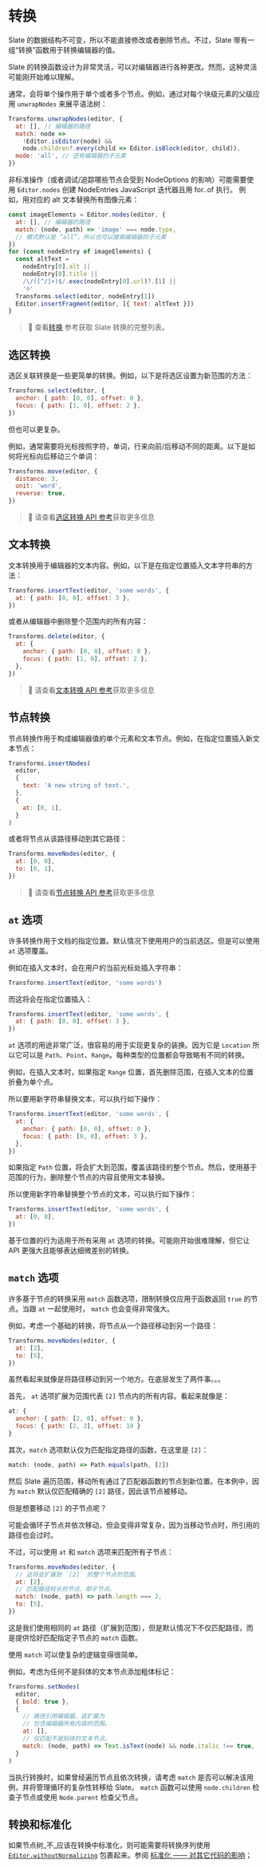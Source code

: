 # 转换

Slate 的数据结构不可变，所以不能直接修改或者删除节点。不过，Slate 带有一组“转换”函数用于转换编辑器的值。

Slate 的转换函数设计为非常灵活，可以对编辑器进行各种更改。然而，这种灵活可能刚开始难以理解。

通常，会将单个操作用于单个或者多个节点。例如，通过对每个块级元素的父级应用 `unwrapNodes` 来展平语法树：

```javascript
Transforms.unwrapNodes(editor, {
  at: [], // 编辑器的路径
  match: node =>
    !Editor.isEditor(node) &&
    node.children?.every(child => Editor.isBlock(editor, child)),
  mode: 'all', // 还有编辑器的子元素
})
```

非标准操作（或者调试/追踪哪些节点会受到 NodeOptions 的影响）可能需要使用 `Editor.nodes` 创建 
NodeEntries JavaScript 迭代器且用 for..of 执行。
例如，用对应的 alt 文本替换所有图像元素：

```javascript
const imageElements = Editor.nodes(editor, {
  at: [], // 编辑器的路径
  match: (node, path) => 'image' === node.type,
  // 模式默认是 “all”，所以也可以搜索编辑器的子元素
})
for (const nodeEntry of imageElements) {
  const altText =
    nodeEntry[0].alt ||
    nodeEntry[0].title ||
    /\/([^/]+)$/.exec(nodeEntry[0].url)?.[1] ||
    '☹︎'
  Transforms.select(editor, nodeEntry[1])
  Editor.insertFragment(editor, [{ text: altText }])
}
```

> 🤖 查看[转换](../api/transforms.md) 参考获取 Slate 转换的完整列表。

## 选区转换

选区关联转换是一些更简单的转换。例如，以下是将选区设置为新范围的方法：

```javascript
Transforms.select(editor, {
  anchor: { path: [0, 0], offset: 0 },
  focus: { path: [1, 0], offset: 2 },
})
```

但也可以更复杂。

例如，通常需要将光标按照字符，单词，行来向前/后移动不同的距离。以下是如何将光标向后移动三个单词：

```javascript
Transforms.move(editor, {
  distance: 3,
  unit: 'word',
  reverse: true,
})
```

> 🤖 请查看[选区转换 API 参考](../api/transforms.md#selection-transforms)获取更多信息

## 文本转换

文本转换用于编辑器的文本内容。例如，以下是在指定位置插入文本字符串的方法：

```javascript
Transforms.insertText(editor, 'some words', {
  at: { path: [0, 0], offset: 3 },
})
```

或者从编辑器中删除整个范围内的所有内容：

```javascript
Transforms.delete(editor, {
  at: {
    anchor: { path: [0, 0], offset: 0 },
    focus: { path: [1, 0], offset: 2 },
  },
})
```

> 🤖 请查看[文本转换 API 参考](../api/transforms.md#text-transforms)获取更多信息

## 节点转换

节点转换作用于构成编辑器值的单个元素和文本节点。例如，在指定位置插入新文本节点：

```javascript
Transforms.insertNodes(
  editor,
  {
    text: 'A new string of text.',
  },
  {
    at: [0, 1],
  }
)
```

或者将节点从该路径移动到其它路径：

```javascript
Transforms.moveNodes(editor, {
  at: [0, 0],
  to: [0, 1],
})
```

> 🤖 请查看[节点转换 API 参考](../api/transforms.md#node-transforms)获取更多信息

## `at` 选项

许多转换作用于文档的指定位置。默认情况下使用用户的当前选区。但是可以使用 `at` 选项覆盖。

例如在插入文本时，会在用户的当前光标处插入字符串：

```javascript
Transforms.insertText(editor, 'some words')
```

而这将会在指定位置插入：

```javascript
Transforms.insertText(editor, 'some words', {
  at: { path: [0, 0], offset: 3 },
})
```

`at` 选项的用途非常广泛，很容易的用于实现更复杂的装换。因为它是 `Location` 所以它可以是 `Path`、`Point`、`Range`。每种类型的位置都会导致略有不同的转换。

例如，在插入文本时，如果指定 `Range` 位置，首先删除范围，在插入文本的位置折叠为单个点。

所以要用新字符串替换文本，可以执行如下操作：

```javascript
Transforms.insertText(editor, 'some words', {
  at: {
    anchor: { path: [0, 0], offset: 0 },
    focus: { path: [0, 0], offset: 3 },
  },
})
```

如果指定 `Path` 位置，将会扩大到范围，覆盖该路径的整个节点。然后，使用基于范围的行为，删除整个节点的内容且使用文本替换。

所以使用新字符串替换整个节点的文本，可以执行如下操作：

```javascript
Transforms.insertText(editor, 'some words', {
  at: [0, 0],
})
```

基于位置的行为适用于所有采用 `at` 选项的转换。可能刚开始很难理解，但它让 API 更强大且能够表达细微差别的转换。

## `match` 选项

许多基于节点的转换采用 `match` 函数选项，限制转换仅应用于函数返回 `true` 的节点。当跟 `at` 一起使用时， `match` 也会变得非常强大。

例如，考虑一个基础的转换，将节点从一个路径移动到另一个路径：

```javascript
Transforms.moveNodes(editor, {
  at: [2],
  to: [5],
})
```

虽然看起来就像是将路径移动到另一个地方。在底层发生了两件事。。。

首先， `at` 选项扩展为范围代表 `[2]` 节点内的所有内容。看起来就像是：

```javascript
at: {
  anchor: { path: [2, 0], offset: 0 },
  focus: { path: [2, 2], offset: 19 }
}
```

其次，`match` 选项默认仅为匹配指定路径的函数，在这里是 `[2]`：

```javascript
match: (node, path) => Path.equals(path, [2])
```

然后 Slate 遍历范围，移动所有通过了匹配器函数的节点到新位置。在本例中，因为 `match` 默认仅匹配精确的 `[2]` 路径，因此该节点被移动。

但是想要移动 `[2]` 的子节点呢？

可能会循环子节点并依次移动，但会变得非常复杂，因为当移动节点时，所引用的路径也会过时。

不过，可以使用 `at` 和 `match` 选项来匹配所有子节点：

```javascript
Transforms.moveNodes(editor, {
  // 这将会扩展到 `[2]` 的整个节点的范围。
  at: [2],
  // 匹配路径较长的节点，即子节点。
  match: (node, path) => path.length === 2,
  to: [5],
})
```

这是我们使用相同的 `at` 路径（扩展到范围），但是默认情况下不仅匹配路径，而是提供恰好匹配指定子节点的 `match` 函数。

使用 `match` 可以使复杂的逻辑变得很简单。

例如，考虑为任何不是斜体的文本节点添加粗体标记：

```javascript
Transforms.setNodes(
  editor,
  { bold: true },
  {
    // 路径引用编辑器，且扩展为
    // 包含编辑器所有内容的范围。
    at: [],
    // 仅匹配不是斜体的文本节点。
    match: (node, path) => Text.isText(node) && node.italic !== true,
  }
)
```

当执行转换时，如果曾经遍历节点且依次转换，请考虑 `match` 是否可以解决该用例，并将管理循环的复杂性转移给 Slate。
`match` 函数可以使用 `node.children` 检查子节点或使用 `Node.parent` 检查父节点。

## 转换和标准化

如果节点树_不_应该在转换中标准化，则可能需要将转换序列使用 [`Editor.withoutNormalizing`](../api/nodes/editor.md#editorwithoutnormalizingeditor-editor-fn---void--void) 包裹起来。参阅 [标准化 —— 对其它代码的影响](./11-normalizing.md#implications-for-other-code)；
